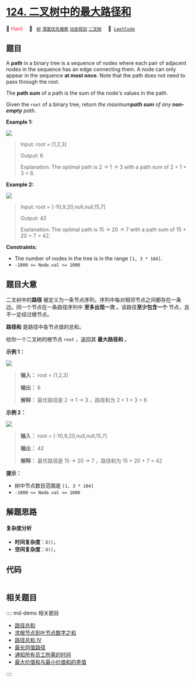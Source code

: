 # [124. 二叉树中的最大路径和](https://leetcode.com/problems/binary-tree-maximum-path-sum)

🔴 <font color=#ff334b>Hard</font>&emsp; 🔖&ensp; [`树`](/leetcode/outline/tag/tree.md) [`深度优先搜索`](/leetcode/outline/tag/depth-first-search.md) [`动态规划`](/leetcode/outline/tag/dynamic-programming.md) [`二叉树`](/leetcode/outline/tag/binary-tree.md)&emsp; 🔗&ensp;[`LeetCode`](https://leetcode.com/problems/binary-tree-maximum-path-sum)


## 题目

A **path** in a binary tree is a sequence of nodes where each pair of adjacent
nodes in the sequence has an edge connecting them. A node can only appear in
the sequence **at most once**. Note that the path does not need to pass
through the root.

The **path sum** of a path is the sum of the node's values in the path.

Given the `root` of a binary tree, return _the maximum**path sum** of any
**non-empty** path_.



**Example 1:**

![](https://assets.leetcode.com/uploads/2020/10/13/exx1.jpg)

> Input: root = [1,2,3]
> 
> Output: 6
> 
> Explanation: The optimal path is 2 -> 1 -> 3 with a path sum of 2 + 1 + 3 = 6.

**Example 2:**

![](https://assets.leetcode.com/uploads/2020/10/13/exx2.jpg)

> Input: root = [-10,9,20,null,null,15,7]
> 
> Output: 42
> 
> Explanation: The optimal path is 15 -> 20 -> 7 with a path sum of 15 + 20 + 7 = 42.

**Constraints:**

  * The number of nodes in the tree is in the range `[1, 3 * 104]`.
  * `-1000 <= Node.val <= 1000`


## 题目大意

二叉树中的**路径** 被定义为一条节点序列，序列中每对相邻节点之间都存在一条边。同一个节点在一条路径序列中 **至多出现一次**
。该路径**至少包含一个** 节点，且不一定经过根节点。

**路径和** 是路径中各节点值的总和。

给你一个二叉树的根节点 `root` ，返回其 **最大路径和** 。



**示例 1：**

![](https://assets.leetcode.com/uploads/2020/10/13/exx1.jpg)

> 
> 
> 
> 
> 
> **输入：** root = [1,2,3]
> 
> **输出：** 6
> 
> **解释：** 最优路径是 2 -> 1 -> 3 ，路径和为 2 + 1 + 3 = 6

**示例 2：**

![](https://assets.leetcode.com/uploads/2020/10/13/exx2.jpg)

> 
> 
> 
> 
> 
> **输入：** root = [-10,9,20,null,null,15,7]
> 
> **输出：** 42
> 
> **解释：** 最优路径是 15 -> 20 -> 7 ，路径和为 15 + 20 + 7 = 42
> 
> 



**提示：**

  * 树中节点数目范围是 `[1, 3 * 104]`
  * `-1000 <= Node.val <= 1000`


## 解题思路

#### 复杂度分析

- **时间复杂度**：`O()`，
- **空间复杂度**：`O()`，

## 代码

```javascript

```

## 相关题目

:::: md-demo 相关题目
- [路径总和](https://leetcode.com/problems/path-sum)
- [求根节点到叶节点数字之和](https://leetcode.com/problems/sum-root-to-leaf-numbers)
- [路径总和 IV](https://leetcode.com/problems/path-sum-iv)
- [最长同值路径](https://leetcode.com/problems/longest-univalue-path)
- [通知所有员工所需的时间](https://leetcode.com/problems/time-needed-to-inform-all-employees)
- [最大价值和与最小价值和的差值](https://leetcode.com/problems/difference-between-maximum-and-minimum-price-sum)

::::
